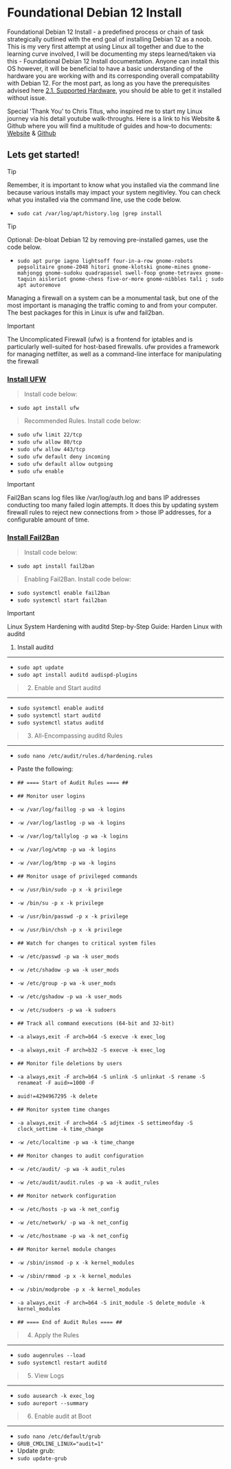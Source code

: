 # Foundational Debian 12 Install

Foundational Debian 12 Install - a predefined process or chain of task strategically outlined with the end goal of installing Debian 12 as a noob. This is my very first attempt at using Linux all together and due to the learning curve involved, I will be documenting my steps learned/taken via this - Foundational Debian 12 Install documentation. Anyone can install this OS however, it will be beneficial to have a basic understanding of the hardware you are working with and its corresponding overall compatability with Debian 12. For the most part, as long as you have the prerequisites advised here [2.1. Supported Hardware](https://www.debian.org/releases/bookworm/amd64/ch02s01.en.html), you should be able to get it installed without issue.   

Special 'Thank You' to Chris Titus, who inspired me to start my Linux journey via his detail youtube walk-throughs. Here is a link to his Website & Github where you will find a multitude of guides and how-to documents: [Website](https://christitus.com/) & [Github](https://github.com/ChrisTitusTech)



## Lets get started!

> [!TIP]
> Remember, it is important to know what you installed via the command line because various installs may impact your system negitivley. You can check what you installed via the command line, use the code below.


- `sudo cat /var/log/apt/history.log |grep install`


> [!TIP]
> Optional: De-bloat Debian 12 by removing pre-installed games, use the code below. 
- `sudo apt purge iagno lightsoff four-in-a-row gnome-robots pegsolitaire gnome-2048 hitori gnome-klotski gnome-mines gnome-mahjongg gnome-sudoku quadrapassel swell-foop gnome-tetravex gnome-taquin aisleriot gnome-chess five-or-more gnome-nibbles tali ; sudo apt autoremove`


Managing a firewall on a system can be a monumental task, but one of the most important is managing the traffic coming to and from your computer. The best packages for this in Linux is ufw and fail2ban.


> [!IMPORTANT]
> The Uncomplicated Firewall (ufw) is a frontend for iptables and is particularly well-suited for host-based firewalls. ufw provides a framework for managing netfilter, as well as a command-line
> interface for manipulating the firewall
### [Install UFW](https://christitus.com/linux-security-mistakes/#google_vignette)

> Install code below:
- `sudo apt install ufw`


> Recommended Rules. Install code below:
- `sudo ufw limit 22/tcp`
- `sudo ufw allow 80/tcp`
- `sudo ufw allow 443/tcp`
- `sudo ufw default deny incoming`
- `sudo ufw default allow outgoing`
- `sudo ufw enable`


> [!IMPORTANT]
> Fail2Ban scans log files like /var/log/auth.log and bans IP addresses conducting too many failed login attempts. It does this by updating system firewall rules to reject new connections from > those IP addresses, for a configurable amount of time. 
### [Install Fail2Ban](https://christitus.com/linux-security-mistakes/#google_vignette)

> Install code below:
- `sudo apt install fail2ban`


> Enabling Fail2Ban. Install code below:
- `sudo systemctl enable fail2ban`
- `sudo systemctl start fail2ban`




> [!IMPORTANT]
> Linux System Hardening with auditd
> Step-by-Step Guide: Harden Linux with auditd
> 1. Install auditd
------------------
- `sudo apt update`
- `sudo apt install auditd audispd-plugins`
> 2. Enable and Start auditd
---------------------------
- `sudo systemctl enable auditd`
- `sudo systemctl start auditd`
- `sudo systemctl status auditd`
> 3. All-Encompassing auditd Rules
--------------------------------


- `sudo nano /etc/audit/rules.d/hardening.rules`

  
- Paste the following:
- `## ==== Start of Audit Rules ==== ##`
- `## Monitor user logins`
- `-w /var/log/faillog -p wa -k logins`
- `-w /var/log/lastlog -p wa -k logins`
- `-w /var/log/tallylog -p wa -k logins`
- `-w /var/log/wtmp -p wa -k logins`
- `-w /var/log/btmp -p wa -k logins`
- `## Monitor usage of privileged commands`
- `-w /usr/bin/sudo -p x -k privilege`
- `-w /bin/su -p x -k privilege`
- `-w /usr/bin/passwd -p x -k privilege`
- `-w /usr/bin/chsh -p x -k privilege`
- `## Watch for changes to critical system files`
- `-w /etc/passwd -p wa -k user_mods`
- `-w /etc/shadow -p wa -k user_mods`
- `-w /etc/group -p wa -k user_mods`
- `-w /etc/gshadow -p wa -k user_mods`
- `-w /etc/sudoers -p wa -k sudoers`
- `## Track all command executions (64-bit and 32-bit)`
- `-a always,exit -F arch=b64 -S execve -k exec_log`
- `-a always,exit -F arch=b32 -S execve -k exec_log`
- `## Monitor file deletions by users`
- `-a always,exit -F arch=b64 -S unlink -S unlinkat -S rename -S renameat -F auid>=1000 -F`
- `auid!=4294967295 -k delete`
- `## Monitor system time changes`
- `-a always,exit -F arch=b64 -S adjtimex -S settimeofday -S clock_settime -k time_change`
- `-w /etc/localtime -p wa -k time_change`
- `## Monitor changes to audit configuration`
- `-w /etc/audit/ -p wa -k audit_rules`
- `-w /etc/audit/audit.rules -p wa -k audit_rules`
- `## Monitor network configuration`
- `-w /etc/hosts -p wa -k net_config`
- `-w /etc/network/ -p wa -k net_config`
- `-w /etc/hostname -p wa -k net_config`
- `## Monitor kernel module changes`
- `-w /sbin/insmod -p x -k kernel_modules`
- `-w /sbin/rmmod -p x -k kernel_modules`
- `-w /sbin/modprobe -p x -k kernel_modules`
- `-a always,exit -F arch=b64 -S init_module -S delete_module -k kernel_modules`
- `## ==== End of Audit Rules ==== ##`
> 4. Apply the Rules
-------------------
- `sudo augenrules --load`
- `sudo systemctl restart auditd`
> 5. View Logs
-------------
- `sudo ausearch -k exec_log`
- `sudo aureport --summary`
> 6. Enable audit at Boot
------------------------
- `sudo nano /etc/default/grub`
- `GRUB_CMDLINE_LINUX="audit=1"`
- Update grub:
- `sudo update-grub`
